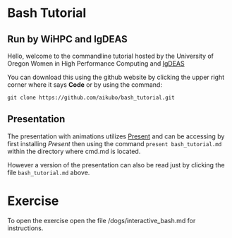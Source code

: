 # Bash Tutorial
## Run by WiHPC and IgDEAS 


Hello, welcome to the commandline tutorial hosted by the University of Oregon Women in High Performance Computing and [IgDEAS](https://igdeas.wordpress.com/)

You can download this using the github website by clicking the upper right corner where it says **Code** or by using the command: 

`git clone https://github.com/aikubo/bash_tutorial.git`

## Presentation
The presentation  with animations utilizes [Present](https://github.com/vinayak-mehta/present) and can be accessing by first installing *Present* then using the command 
`present bash_tutorial.md` within the directory where cmd.md is located. 

However a version of the presentation can also be read just by clicking the file  `bash_tutorial.md` above.

# Exercise 

To open the exercise open the file /dogs/interactive_bash.md for instructions. 

